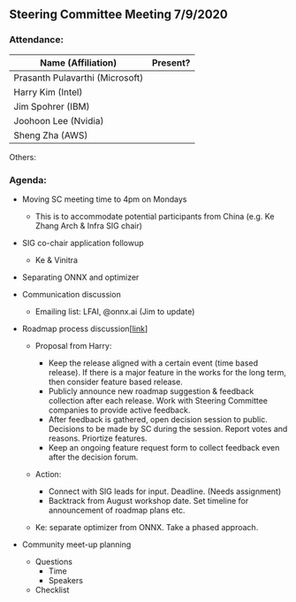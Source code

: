 ## Steering Committee Meeting 7/9/2020

### Attendance:

| Name (Affiliation) | Present? |
| ------------------------------- | --- |
| Prasanth Pulavarthi (Microsoft) |     |
| Harry Kim (Intel)               |     |
| Jim Spohrer (IBM)               |     |
| Joohoon Lee (Nvidia)            |     |
| Sheng Zha (AWS)                 |     |

Others:


### Agenda:

* Moving SC meeting time to 4pm on Mondays
  * This is to accommodate potential participants from China (e.g. Ke Zhang Arch & Infra SIG chair)

* SIG co-chair application followup
  * Ke & Vinitra

* Separating ONNX and optimizer

* Communication discussion
  * Emailing list: LFAI, @onnx.ai (Jim to update)

* Roadmap process discussion[[link](https://docs.google.com/document/d/14-b92ALTP9K1bzQl9bRXtrqri5RfixFBCMV8SwTVxn0/edit?ts=5eb43d22)]
  * Proposal from Harry:
    * Keep the release aligned with a certain event (time based release). If there is a major feature in the works for the long term, then consider feature based release.
    * Publicly announce new roadmap suggestion & feedback collection after each release. Work with Steering Committee companies to provide active feedback.
    * After feedback is gathered, open decision session to public. Decisions to be made by SC during the session. Report votes and reasons. Priortize features.
    * Keep an ongoing feature request form to collect feedback even after the decision forum.

  * Action:
    * Connect with SIG leads for input. Deadline. (Needs assignment)
    * Backtrack from August workshop date. Set timeline for announcement of roadmap plans etc.
  * Ke: separate optimizer from ONNX. Take a phased approach.

* Community meet-up planning
  * Questions
    * Time
    * Speakers
  * Checklist
